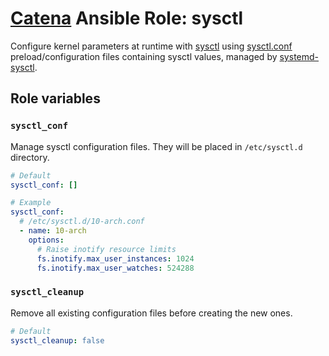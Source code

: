 # [Catena](https://github.com/alysoid/catena) Ansible Role: sysctl

Configure kernel parameters at runtime with [sysctl](https://wiki.archlinux.org/title/Sysctl) using [sysctl.conf](https://man.archlinux.org/man/sysctl.conf.5.en) preload/configuration files containing sysctl values, managed by [systemd-sysctl](https://man.archlinux.org/man/systemd-sysctl.service.8.en).

## Role variables

### `sysctl_conf`

Manage sysctl configuration files. They will be placed in `/etc/sysctl.d` directory.

```yaml
# Default
sysctl_conf: []

# Example
sysctl_conf:
  # /etc/sysctl.d/10-arch.conf
  - name: 10-arch
    options:
      # Raise inotify resource limits
      fs.inotify.max_user_instances: 1024
      fs.inotify.max_user_watches: 524288
```

### `sysctl_cleanup`

Remove all existing configuration files before creating the new ones.

```yaml
# Default
sysctl_cleanup: false
```
